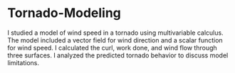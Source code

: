 # Tornado-Modeling
I studied a model of wind speed in a tornado using multivariable calculus. The model included a vector field for wind direction and a scalar function for wind speed. I calculated the curl, work done, and wind flow through three surfaces. I analyzed the predicted tornado behavior to discuss model limitations.
